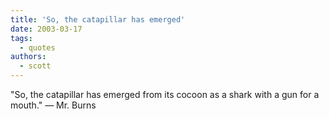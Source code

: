 ```yaml
---
title: 'So, the catapillar has emerged'
date: 2003-03-17
tags:
  - quotes
authors:
  - scott
---
```


"So, the catapillar has emerged from its cocoon as a shark with a gun for a mouth."
— Mr. Burns

